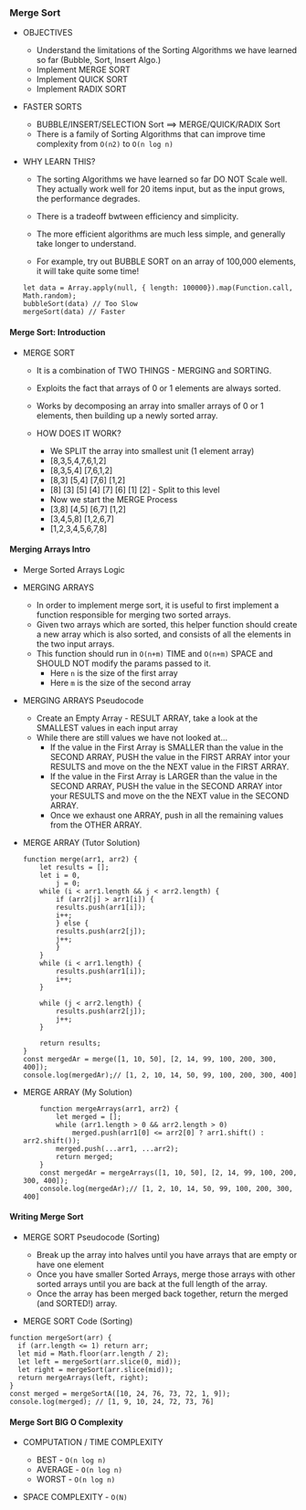 ### Merge Sort

- OBJECTIVES

  - Understand the limitations of the Sorting Algorithms we have learned so far (Bubble, Sort, Insert Algo.)
  - Implement MERGE SORT
  - Implement QUICK SORT
  - Implement RADIX SORT

- FASTER SORTS

  - BUBBLE/INSERT/SELECTION Sort ==> MERGE/QUICK/RADIX Sort
  - There is a family of Sorting Algorithms that can improve time complexity from `O(n2)` to `O(n log n)`

- WHY LEARN THIS?

  - The sorting Algorithms we have learned so far DO NOT Scale well. They actually work
    well for 20 items input, but as the input grows, the performance degrades.
  - There is a tradeoff bwtween efficiency and simplicity.
  - The more efficient algorithms are much less simple, and generally take longer to understand.

  - For example, try out BUBBLE SORT on an array of 100,000 elements, it will take quite some time!

  ```
  let data = Array.apply(null, { length: 100000}).map(Function.call, Math.random);
  bubbleSort(data) // Too Slow
  mergeSort(data) // Faster
  ```

#### Merge Sort: Introduction

- MERGE SORT

  - It is a combination of TWO THINGS - MERGING and SORTING.
  - Exploits the fact that arrays of 0 or 1 elements are always sorted.
  - Works by decomposing an array into smaller arrays of 0 or 1 elements, then building up a newly
    sorted array.

  - HOW DOES IT WORK?

    - We SPLIT the array into smallest unit (1 element array)
    - [8,3,5,4,7,6,1,2]
    - [8,3,5,4] [7,6,1,2]
    - [8,3] [5,4] [7,6] [1,2]
    - [8] [3] [5] [4] [7] [6] [1] [2] - Split to this level
    - Now we start the MERGE Process
    - [3,8] [4,5] [6,7] [1,2]
    - [3,4,5,8] [1,2,6,7]
    - [1,2,3,4,5,6,7,8]

#### Merging Arrays Intro

- Merge Sorted Arrays Logic

- MERGING ARRAYS

  - In order to implement merge sort, it is useful to first implement a function responsible
    for merging two sorted arrays.
  - Given two arrays which are sorted, this helper function should create a new array which is also sorted,
    and consists of all the elements in the two input arrays.
  - This function should run in `O(n+m)` TIME and `O(n+m)` SPACE and SHOULD NOT modify the params passed to it.
    - Here `n` is the size of the first array
    - Here `m` is the size of the second array

- MERGING ARRAYS Pseudocode

  - Create an Empty Array - RESULT ARRAY, take a look at the SMALLEST values in each input array
  - While there are still values we have not looked at...
    - If the value in the First Array is SMALLER than the value in the SECOND ARRAY, PUSH the value
      in the FIRST ARRAY intor your RESULTS and move on the the NEXT value in the FIRST ARRAY.
    - If the value in the First Array is LARGER than the value in the SECOND ARRAY, PUSH the value
      in the SECOND ARRAY intor your RESULTS and move on the the NEXT value in the SECOND ARRAY.
    - Once we exhaust one ARRAY, push in all the remaining values from the OTHER ARRAY.

- MERGE ARRAY (Tutor Solution)

  ```
  function merge(arr1, arr2) {
      let results = [];
      let i = 0,
          j = 0;
      while (i < arr1.length && j < arr2.length) {
          if (arr2[j] > arr1[i]) {
          results.push(arr1[i]);
          i++;
          } else {
          results.push(arr2[j]);
          j++;
          }
      }
      while (i < arr1.length) {
          results.push(arr1[i]);
          i++;
      }

      while (j < arr2.length) {
          results.push(arr2[j]);
          j++;
      }

      return results;
  }
  const mergedAr = merge([1, 10, 50], [2, 14, 99, 100, 200, 300, 400]);
  console.log(mergedAr);// [1, 2, 10, 14, 50, 99, 100, 200, 300, 400]

  ```

- MERGE ARRAY (My Solution)

  ```
      function mergeArrays(arr1, arr2) {
          let merged = [];
          while (arr1.length > 0 && arr2.length > 0)
              merged.push(arr1[0] <= arr2[0] ? arr1.shift() : arr2.shift());
          merged.push(...arr1, ...arr2);
          return merged;
      }
      const mergedAr = mergeArrays([1, 10, 50], [2, 14, 99, 100, 200, 300, 400]);
      console.log(mergedAr);// [1, 2, 10, 14, 50, 99, 100, 200, 300, 400]
  ```

#### Writing Merge Sort

- MERGE SORT Pseudocode (Sorting)

  - Break up the array into halves until you have arrays that are empty or have one element
  - Once you have smaller Sorted Arrays, merge those arrays with other sorted arrays until you are
    back at the full length of the array.
  - Once the array has been merged back together, return the merged (and SORTED!) array.

- MERGE SORT Code (Sorting)

```
function mergeSort(arr) {
  if (arr.length <= 1) return arr;
  let mid = Math.floor(arr.length / 2);
  let left = mergeSort(arr.slice(0, mid));
  let right = mergeSort(arr.slice(mid));
  return mergeArrays(left, right);
}
const merged = mergeSortA([10, 24, 76, 73, 72, 1, 9]);
console.log(merged); // [1, 9, 10, 24, 72, 73, 76]
```

#### Merge Sort BIG O Complexity

- COMPUTATION / TIME COMPLEXITY

  - BEST - `O(n log n)`
  - AVERAGE - `O(n log n)`
  - WORST - `O(n log n)`

- SPACE COMPLEXITY - `O(N)`
